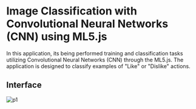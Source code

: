 # Image Classification with Convolutional Neural Networks (CNN) using ML5.js

In this application, its being performed training and classification tasks utilizing Convolutional Neural Networks (CNN) through the ML5.js. The application is designed to classify examples of "Like" or "Dislike" actions.

## Interface 

![p1](https://github.com/AnneLivia/ImageClassificationWebML/assets/31932673/a4ba7096-9dcb-424f-a0dd-8bbe99274af0)
